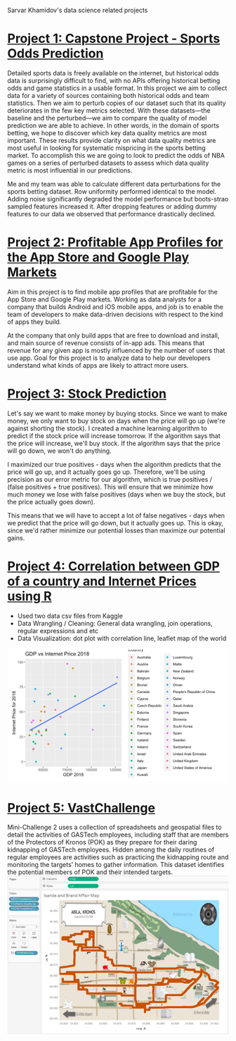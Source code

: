Sarvar Khamidov's data science related projects

# [Project 1: Capstone Project - Sports Odds Prediction](https://github.com/khsarvar/Sarvar-Khamidov-portfolio/tree/main/Capstone)
Detailed sports data is freely available on the internet, but historical odds data is surprisingly difficult to find, with no APIs offering historical betting odds and game statistics in a usable format. In this project we aim to collect data for a variety of sources containing both historical odds and team statistics. Then we aim to perturb copies of our dataset such that its quality deteriorates in the few key metrics selected. With these datasets—the baseline and the perturbed—we aim to compare the quality of model prediction we are able to achieve. In other words, in the domain of sports betting, we hope to discover which key data quality metrics are most important. These results provide clarity on what data quality metrics are most useful in looking for systematic mispricing in the sports betting market. To accomplish this we are going to look to predict the odds of NBA games on a series of perturbed datasets to assess which data quality metric is most influential in our predictions.

Me and my team was able to calculate different data perturbations for the sports betting dataset. Row uniformity performed identical to the model. Adding noise significantly degraded the model performance but boots-strao sampled features increased it. After dropping features or adding dummy features to our data we observed that performance drastically declined.

# [Project 2: Profitable App Profiles for the App Store and Google Play Markets](https://github.com/khsarvar/Sarvar-Khamidov-portfolio/blob/main/JupyterProjects/Profitable_App.ipynb)
Aim in this project is to find mobile app profiles that are profitable for the App Store and Google Play markets. Working as data analysts for a company that builds Android and iOS mobile apps, and job is to enable the team of developers to make data-driven decisions with respect to the kind of apps they build.

At the company that only build apps that are free to download and install, and  main source of revenue consists of in-app ads. This means that  revenue for any given app is mostly influenced by the number of users that use  app. Goal for this project is to analyze data to help our developers understand what kinds of apps are likely to attract more users.

# [Project 3: Stock Prediction](https://github.com/khsarvar/Sarvar-Khamidov-portfolio/blob/main/JupyterProjects/StockProject.ipynb)
Let's say we want to make money by buying stocks. Since we want to make money, we only want to buy stock on days when the price will go up (we're against shorting the stock). I created a machine learning algorithm to predict if the stock price will increase tomorrow. If the algorithm says that the price will increase, we'll buy stock. If the algorithm says that the price will go down, we won't do anything.

I maximized our true positives - days when the algorithm predicts that the price will go up, and it actually goes go up. Therefore, we'll be using precision as our error metric for our algorithm, which is true positives / (false positives + true positives). This will ensure that we minimize how much money we lose with false positives (days when we buy the stock, but the price actually goes down).

This means that we will have to accept a lot of false negatives - days when we predict that the price will go down, but it actually goes up. This is okay, since we'd rather minimize our potential losses than maximize our potential gains.

# [Project 4: Correlation between GDP of a country and Internet Prices using R](https://github.com/khsarvar/Sarvar-Khamidov-portfolio/tree/main/r-projects)
* Used two data csv files from Kaggle
* Data Wrangling / Cleaning: General data wrangling, join operations, regular expressions and etc
* Data Visualization: dot plot with correlation line, leaflet map of the world

![](/pictures/GDPvsIP2018.png)

# [Project 5: VastChallenge](https://github.com/khsarvar/Sarvar-Khamidov-portfolio/tree/main/Tableau)
Mini-Challenge 2 uses a collection of spreadsheets and geospatial files to detail the activities of GASTech employees, including staff that are members of the Protectors of Kronos (POK) as they prepare for their daring kidnapping of GASTech employees. Hidden among the daily routines of regular employees are activities such as practicing the kidnapping route and monitoring   the targets’ homes to gather information. This dataset identifies the potential members of POK and their intended targets.
![](/pictures/VastChallenge.png)
